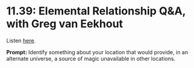 # 11.39: Elemental Relationship Q&A, with Greg van Eekhout 

Listen [here](http://www.writingexcuses.com/2016/09/25/11-39-elemental-relationship-qa-with-greg-van-eekhout/). 

**Prompt:** Identify something about your location that would provide, in an alternate universe, a source of magic unavailable in other locations.